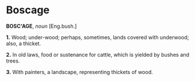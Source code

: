 # Boscage

**BOSC'AGE**, _noun_ \[Eng.bush.\]

**1.** Wood; under-wood; perhaps, sometimes, lands covered with underwood; also, a thicket.

**2.** In old laws, food or sustenance for cattle, which is yielded by bushes and trees.

**3.** With painters, a landscape, representing thickets of wood.